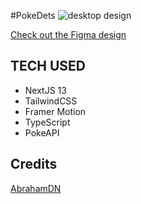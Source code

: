 #PokeDets
![desktop design](https://i.imgur.com/WlBETLV.png)

[Check out the Figma design](https://www.figma.com/file/8jcZoBamPTwfHtcsW41j0e/Untitled?node-id=0%3A1&t=707IEm22gQ8Jg7K4-1)

## TECH USED

- NextJS 13
- TailwindCSS
- Framer Motion
- TypeScript
- PokeAPI

## Credits

[AbrahamDN](https://github.com/abrahamdn)
